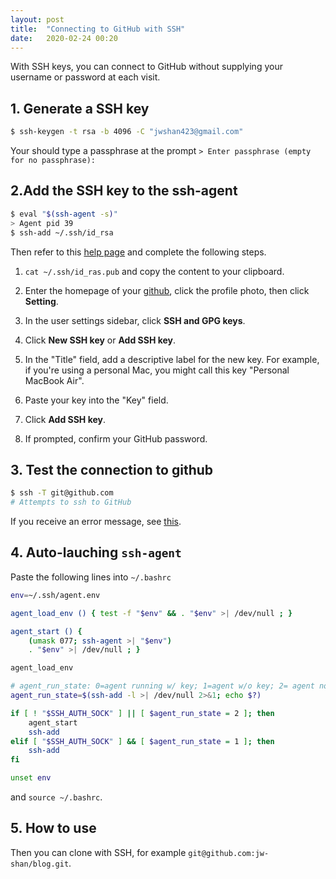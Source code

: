 ```yaml
---
layout: post
title:  "Connecting to GitHub with SSH"
date:   2020-02-24 00:20 
---
```

With SSH keys, you can connect to GitHub without supplying your username or password at each visit.

## 1. Generate a SSH key
```bash
$ ssh-keygen -t rsa -b 4096 -C "jwshan423@gmail.com"
```

Your should type a passphrase at the prompt `> Enter passphrase (empty for no passphrase): `

## 2.Add the SSH key to the ssh-agent
```bash
$ eval "$(ssh-agent -s)"
> Agent pid 39
$ ssh-add ~/.ssh/id_rsa
```

Then refer to this [help page](https://help.github.com/en/github/authenticating-to-github/adding-a-new-ssh-key-to-your-github-account) and complete the following steps.

1. `cat ~/.ssh/id_ras.pub` and copy the content to your clipboard.

2. Enter the  homepage of your [github](https://github.com/), click the profile photo, then click **Setting**.

3. In the user settings sidebar, click **SSH and GPG keys**.
4. Click **New SSH key** or **Add SSH key**.
5. In the "Title" field, add a descriptive label for the new key. For example, if you're using a personal Mac, you might call this key "Personal MacBook Air".
6. Paste your key into the "Key" field.
7. Click **Add SSH key**.
8. If prompted, confirm your GitHub password.

## 3. Test the connection to github
```bash
$ ssh -T git@github.com
# Attempts to ssh to GitHub
```

If you receive an error message, see [this](https://help.github.com/en/github/authenticating-to-github/error-permission-denied-publickey).

## 4. Auto-lauching `ssh-agent`
Paste the following lines into `~/.bashrc`
```bash
env=~/.ssh/agent.env

agent_load_env () { test -f "$env" && . "$env" >| /dev/null ; }

agent_start () {
    (umask 077; ssh-agent >| "$env")
    . "$env" >| /dev/null ; }

agent_load_env

# agent_run_state: 0=agent running w/ key; 1=agent w/o key; 2= agent not running
agent_run_state=$(ssh-add -l >| /dev/null 2>&1; echo $?)

if [ ! "$SSH_AUTH_SOCK" ] || [ $agent_run_state = 2 ]; then
    agent_start
    ssh-add
elif [ "$SSH_AUTH_SOCK" ] && [ $agent_run_state = 1 ]; then
    ssh-add
fi

unset env
```

and `source ~/.bashrc`.

## 5. How to use
Then you can clone with SSH, for example `git@github.com:jw-shan/blog.git`.

